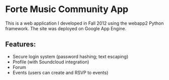 Forte Music Community App
=============================

This is a web application I developed in Fall 2012 using the webapp2 Python framework. The site was deployed on Google App Engine. 

Features:
----------
- Secure login system (password hashing; text escaping)
- Profile (with Soundcloud integration)
- Forum
- Events (users can create and RSVP to events)
